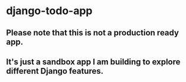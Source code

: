 # django-todo-app
## Please note that this is not a production ready app.
## It's just a sandbox app I am building to explore different Django features.
